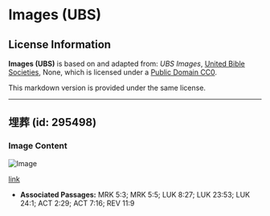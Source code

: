 # Images (UBS)

## License Information

**Images (UBS)** is based on and adapted from: _UBS Images_, [United Bible Societies](https://unitedbiblesocieties.org/), None, which is licensed under a [Public Domain CC0](https://creativecommons.org/public-domain/cc0/).

This markdown version is provided under the same license.



--------------------------------

## 埋葬 (id: 295498)

### Image Content

![Image](https://cdn.aquifer.bible/aquifer-content/resources/Media/WEB-0467_burial.jpg)

[link](https://cdn.aquifer.bible/aquifer-content/resources/Media/WEB-0467_burial.jpg)

* **Associated Passages:** MRK 5:3; MRK 5:5; LUK 8:27; LUK 23:53; LUK 24:1; ACT 2:29; ACT 7:16; REV 11:9


